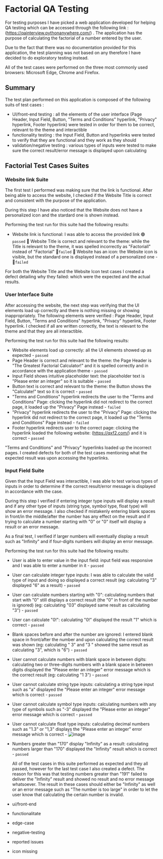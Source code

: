# **Factorial QA Testing**

  For testing purposes I have picked a web application developed for helping QA testing which can be accessed through the following link : (https://qainterview.pythonanywhere.com/) . The application has the purpose of calculating the factorial of a number entered by the user.
  
  Due to the fact that there was no documentation provided for this application, the test planning was not based on any therefore I have decided to do exploratory testing instead.
  
  All of the test cases were performed on the three most commonly used browsers: Microsoft Edge, Chrome and Firefox.
  
  ## Summary
  
  The test plan performed on this application is composed of the following suits of test cases :
  - UI/front-end testing : all the elements of the user interface (Page Header, Input Field, Button, "Terms and Conditions" hyperlink, "Privacy" hyperlink, Footer hyperlink) were tested in order for them to be correct, relevant to the theme and interactible
  - functionality testing : the Input Field, Button and hyperlinks were tested to verify that they are functional and they work as they should
  - validation/negative testing : various types of inputs were tested to make sure the correct result/error message is displayed upon calculating

## Factorial Test Cases Suites

### Website link Suite
  
   The first test I performed was making sure that the link is functional. After being able to access the website, I checked if the Website Title is correct and consistent with the purpose of the application.
   
   During this step I have also noticed that the Website does not have a personalized icon and the stardard one is shown instead.
   
   Performing the test run for this suite had the following results: 
   
   - Website link is functional: I was able to access the provided link   🟢 `passed`
   🔴 Website Title is correct and relevant to the theme: while the Title is relevant to the theme, it was spelled incorrectly as "Factoriall" instead of "Factorial"   🔴`failed`
   🔴 Website has an icon: the Website icon is visible, but the standard one is displayed instead of a personalized one - 🔴`failed`

For both the Website Title and the Website Icon test cases I created a defect detailing why they failed: which were the expected and the actual results.
   
   ### User Interface Suite
   
   After accessing the website, the next step was verifying that the UI elements load up correctly and there is nothing missing or showing inappropriately. The following elements were verified : Page Header, Input Field, Button, "Terms and Conditions" hyperlink, "Privacy" hyperlink, Footer hyperlink. I checked if all are written correctly, the text is relevant to the theme and that they are all interactible.
   
   Performing the test run for this suite had the following results:
   
   - Website elements load up correctly: all the UI elements showed up as expected - `passed`
   - Page Header is correct and relevant to the theme: the Page Header is "The Greatest Factorial Calculator!" and it is spelled correctly and in accordance with the application theme - `passed`
   - Input Field shows intuitive placeholder text: the placeholder text is "Please enter an integer" so it is suitable - `passed`
   - Button text is correct and relevant to the theme: the Button shows the "Calculate!" text so it is correct - `passed`
   - "Terms and Conditions" hyperlink redirects the user to the "Terms and Conditions" Page: clicking the hyperlink did not redirect to the correct page, it loaded up the "Privacy" Page instead - `failed`
   - "Privacy" hyperlink redirects the user to the "Privacy" Page: clicking the hyperlink did not redirect to the correct page, it loaded up the "Terms and Conditions" Page instead - `failed`
   - Footer hyperlink redirects user to the correct page: clicking the hyperlink loaded the following website: (https://qxf2.com/) and it is correct - `passed`

"Terms and Conditions" and "Privacy" hyperlinks loaded up the incorrect pages. I created defects for both of the test cases mentioning what the expected result was upon accessing the hyperlinks.

### Input Field Suite

Given that the Input Field was interactible, I was able to test various types of inputs in order to determine if the correct result/error message is displayed in accordance with the case.

During this step I verified if entering integer type inputs will display a result and if any other type of inputs (string type, symbol type, float type) will show an error message. I also checked if mistakenly entering blank spaces in front/in the middle/after the number has any effect on the result and if trying to calculate a number starting with "0" or "0" itself will display a result or an error message. 

As a final test, I verified if larger numbers will eventually display a result such as "Infinity" and if four-digits numbers will display an error message.

Performing the test run for this suite had the following results:

- User is able to enter value in the input field: input field was responsive and I was able to enter a number in it - `passed`
- User can calculate integer type inputs: I was able to calculate the valid type of input and doing so displayed a correct result (eg: calculating "3" displayed "6" as a result) - `passed`
- User can calculate numbers starting with "0": calculating numbers that start with "0" still displays a correct result (the "0" in front of the number is ignored) (eg: calculating "03" displayed same result as calculating "3") - `passed`
- User can calculate "0!": calculating "0!" displayed the result "1" which is correct - `passed`
- Blank spaces before and after the number are ignored: I entered blank space in front/after the number and upon calculating the correct result was shown (eg: calculating " 3" and "3 " showed the same result as calculating "3", which is "6") - `passed`
- User cannot calculate numbers with blank space in between digits: calculating two or three-digits numbers with a blank space in between digits displayed the "Please enter an integer" error message which is the correct result  (eg: calculating "1 3") - `passed`
- User cannot calculate string type inputs: calculating a string type input such as "a" displayed the "Please enter an integer" error message which is correct - `passed`
- User cannot calculate symbol type inputs: calculating numbers with any type of symbols such as "-3" displayed the "Please enter an integer" error message which is correct - `passed`
- User cannot calculate float type inputs: calculating decimal numbers such as "1.3" or "1,3" displays the "Please enter an integer" error message which is correct - ![image](https://user-images.githubusercontent.com/118375564/203832799-1a288eda-58d8-4a68-bafe-cfffef64bf77.png)
- Numbers greater than "170" display "Infinity" as a result: calculating numbers larger than "170" displayed the "Infinity" result which is correct - `passed`

  All of the test cases in this suite performed as expected and they all passed, however for the last test case I also created a defect. The reason for this was that testing numbers greater than "191" failed to deliver the "Infinity" result and showed no result and no error message whatsoever. The result in these cases should either be "Infinity" as well or an error message such as "The number is too large" in order to let the user know that calculating the certain number is invalid.
  
  
   





- ui/front-end 
- functionalitate
- edge-case
- negative-testing


- reported issues
- icon missing
